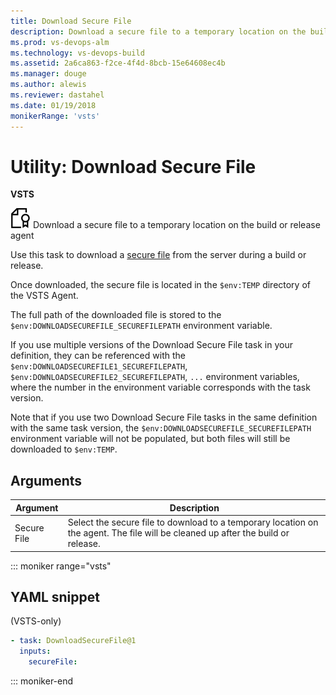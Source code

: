 ```yaml
---
title: Download Secure File
description: Download a secure file to a temporary location on the build or release agent
ms.prod: vs-devops-alm
ms.technology: vs-devops-build
ms.assetid: 2a6ca863-f2ce-4f4d-8bcb-15e64608ec4b
ms.manager: douge
ms.author: alewis
ms.reviewer: dastahel
ms.date: 01/19/2018
monikerRange: 'vsts'
---
```



# Utility: Download Secure File

**VSTS**

![](../utility/_img/secure-file.png) Download a secure file to a temporary location on the build or release agent

Use this task to download a [secure file](../../concepts/library/secure-files.md) from the server during a build or release.

Once downloaded, the secure file is located in the `$env:TEMP` directory of the VSTS Agent.

The full path of the downloaded file is stored to the `$env:DOWNLOADSECUREFILE_SECUREFILEPATH` environment variable.

If you use multiple versions of the Download Secure File task in your definition, they can be referenced with the `$env:DOWNLOADSECUREFILE1_SECUREFILEPATH`, `$env:DOWNLOADSECUREFILE2_SECUREFILEPATH`, `...` environment variables, where the number in the environment variable corresponds with the task version.

Note that if you use two Download Secure File tasks in the same definition with the same task version, the `$env:DOWNLOADSECUREFILE_SECUREFILEPATH` environment variable will not be populated, but both files will still be downloaded to `$env:TEMP`.

## Arguments

| Argument | Description |
| -------- | ----------- |
| Secure File | Select the secure file to download to a temporary location on the agent. The file will be cleaned up after the build or release. |

::: moniker range="vsts"

## YAML snippet

(VSTS-only)

```YAML
- task: DownloadSecureFile@1
  inputs:
    secureFile:
```

::: moniker-end
